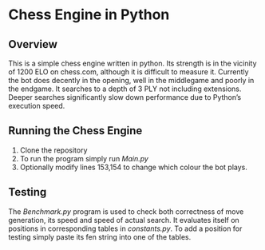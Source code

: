 # Chess Engine in Python
## Overview
This is a simple chess engine written in python. 
Its strength is in the vicinity of 1200 ELO on chess.com, although it is difficult to measure it.
Currently the bot does decently in the opening, well in the middlegame and poorly in the endgame.
It searches to a depth of 3 PLY not including extensions. Deeper searches significantly slow down performance due to Python’s execution speed.  

## Running the Chess Engine
1. Clone the repository
2. To run the program simply run *Main.py*
3. Optionally modify lines 153,154 to change which colour the bot plays.

## Testing
The *Benchmark.py* program is used to check both correctness of move generation, its speed and speed of actual search. 
It evaluates itself on positions in corresponding tables in *constants.py*. To add a position for testing simply paste its fen string into one of the tables.
